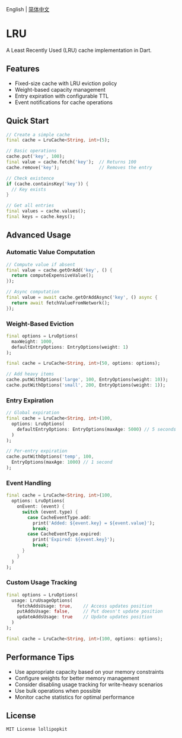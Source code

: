 English | [简体中文](./README.zh.md)

# LRU

A Least Recently Used (LRU) cache implementation in Dart.

## Features

- Fixed-size cache with LRU eviction policy
- Weight-based capacity management
- Entry expiration with configurable TTL
- Event notifications for cache operations

## Quick Start

```dart
// Create a simple cache
final cache = LruCache<String, int>(5);

// Basic operations
cache.put('key', 100);
final value = cache.fetch('key');  // Returns 100
cache.remove('key');               // Removes the entry

// Check existence
if (cache.containsKey('key')) {
  // Key exists
}

// Get all entries
final values = cache.values();
final keys = cache.keys();
```

## Advanced Usage

### Automatic Value Computation

```dart
// Compute value if absent
final value = cache.getOrAdd('key', () {
  return computeExpensiveValue();
});

// Async computation
final value = await cache.getOrAddAsync('key', () async {
  return await fetchValueFromNetwork();
});
```

### Weight-Based Eviction

```dart
final options = LruOptions(
  maxWeight: 1000,
  defaultEntryOptions: EntryOptions(weight: 1)
);

final cache = LruCache<String, int>(50, options: options);

// Add heavy items
cache.putWithOptions('large', 100, EntryOptions(weight: 10));
cache.putWithOptions('small', 200, EntryOptions(weight: 1));
```

### Entry Expiration

```dart
// Global expiration
final cache = LruCache<String, int>(100, 
  options: LruOptions(
    defaultEntryOptions: EntryOptions(maxAge: 5000) // 5 seconds
  )
);

// Per-entry expiration
cache.putWithOptions('temp', 100, 
  EntryOptions(maxAge: 1000) // 1 second
);
```

### Event Handling

```dart
final cache = LruCache<String, int>(100,
  options: LruOptions(
    onEvent: (event) {
      switch (event.type) {
        case CacheEventType.add:
          print('Added: ${event.key} = ${event.value}');
          break;
        case CacheEventType.expired:
          print('Expired: ${event.key}');
          break;
      }
    }
  )
);
```

### Custom Usage Tracking

```dart
final options = LruOptions(
  usage: LruUsageOptions(
    fetchAddsUsage: true,    // Access updates position
    putAddsUsage: false,     // Put doesn't update position
    updateAddsUsage: true    // Update updates position
  )
);

final cache = LruCache<String, int>(100, options: options);
```

## Performance Tips

- Use appropriate capacity based on your memory constraints
- Configure weights for better memory management
- Consider disabling usage tracking for write-heavy scenarios
- Use bulk operations when possible
- Monitor cache statistics for optimal performance

## License
```
MIT License lollipopkit
```
